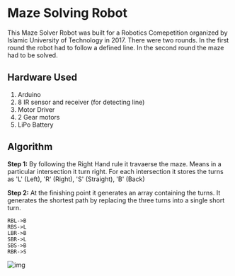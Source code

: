 # Maze Solving Robot

This Maze Solver Robot was built for a Robotics Comepetition organized by Islamic University of Technology in 2017. There were two rounds. In the first round the robot had to follow a defined line. In the second round the maze had to be solved. 

## Hardware Used
1. Arduino
2. 8 IR sensor and receiver (for detecting line)
3. Motor Driver
4. 2 Gear motors
5. LiPo Battery

## Algorithm
**Step 1:** By following the Right Hand rule it travaerse the maze. Means in a particular intersection it turn right. For each intersection it stores the turns as 'L' (Left), 'R' (Right), 'S' (Straight), 'B' (Back) 

**Step 2:** At the finishing point it generates an array containing the turns. It generates the shortest path by replacing the three turns into a single short turn. 

```RBL->B``` \
```RBS->L``` \
```LBR->B``` \
```SBR->L``` \
```SBS->B``` \
```RBR->S``` 

   ![img](https://github.com/Mushahid2521/Maze-Solving-Robot/blob/master/maze.png)
